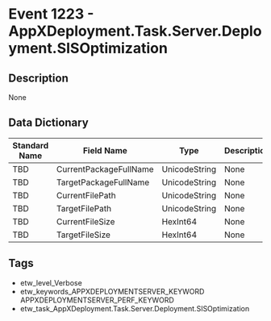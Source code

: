 # Event 1223 - AppXDeployment.Task.Server.Deployment.SISOptimization

## Description
None

## Data Dictionary
|Standard Name|Field Name|Type|Description|Sample Value|
|---|---|---|---|---|
|TBD|CurrentPackageFullName|UnicodeString|None|`None`|
|TBD|TargetPackageFullName|UnicodeString|None|`None`|
|TBD|CurrentFilePath|UnicodeString|None|`None`|
|TBD|TargetFilePath|UnicodeString|None|`None`|
|TBD|CurrentFileSize|HexInt64|None|`None`|
|TBD|TargetFileSize|HexInt64|None|`None`|

## Tags
* etw_level_Verbose
* etw_keywords_APPXDEPLOYMENTSERVER_KEYWORD APPXDEPLOYMENTSERVER_PERF_KEYWORD
* etw_task_AppXDeployment.Task.Server.Deployment.SISOptimization